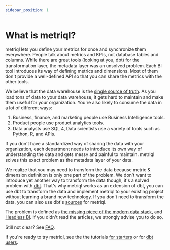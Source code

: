 ```yaml
---
sidebar_position: 1
---
```


# What is metriql?

metriql lets you define your metrics for once and synchronize them everywhere. People talk about metrics and KPIs, not database tables and columns. While there are great tools (looking at you, dbt) for the transformation layer, the metadata layer was an unsolved problem. Each BI tool introduces its way of defining metrics and dimensions. Most of them don't provide a well-defined API so that you can share the metrics with the other tools.

We believe that the data warehouse is the [single source of truth](https://en.wikipedia.org/wiki/Single_source_of_truth). As you load tons of data to your data warehouse, it gets hard to maintain and make them useful for your organization. You're also likely to consume the data in a lot of different ways: 

1. Business, finance,  and marketing people use Business Intelligence tools.
2. Product people use product analytics tools.
3. Data analysts use SQL 
4, Data scientists use a variety of tools such as Python, R, and APIs.

If you don't have a standardized way of sharing the data with your organization, each department needs to introduce its own way of understanding the data and gets messy and painful to maintain. metriql solves this exact problem as the metadata layer of your data.

We realize that you may need to transform the data because metric & dimension definition is only one part of the problem. We don't want to introduce yet another way to transform the data though, it's a solved problem with [dbt](https://getdbt.com). That's why metriql works as an extension of dbt, you can use dbt to transform the data and implement metriql to your existing project without learning a brand new technology. If you don't need to transform the data, you can also use dbt's [sources](https://docs.getdbt.com/docs/building-a-dbt-project/using-sources) for metriql.

The problem is defined as [the missing piece of the modern data stack](https://benn.substack.com/p/metrics-layer), and [Headless BI](https://basecase.vc/blog/headless-bi). If you didn't read the articles, we strongly advise you to do so. 


Still not clear? See [FAQ](/faq).

If you're ready to try metriql, see the the tutorials [for starters](/tutorial/for-starters) or for [dbt users](/tutorial/for-dbt-users).